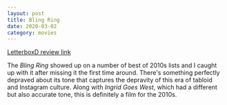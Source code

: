 ```yaml
---
layout: post
title: Bling Ring
date: 2020-03-02
category: movies
---
```

 
[LetterboxD review link](https://letterboxd.com/samarthbhaskar/film/the-bling-ring/)

The <em>Bling Ring</em> showed up on a number of best of 2010s lists and I caught up with it after missing it the first time around. There's something perfectly depraved about its tone that captures the depravity of this era of tabloid and Instagram culture. Along with <em>Ingrid Goes West</em>, which had a different but also accurate tone, this is definitely a film for the 2010s.